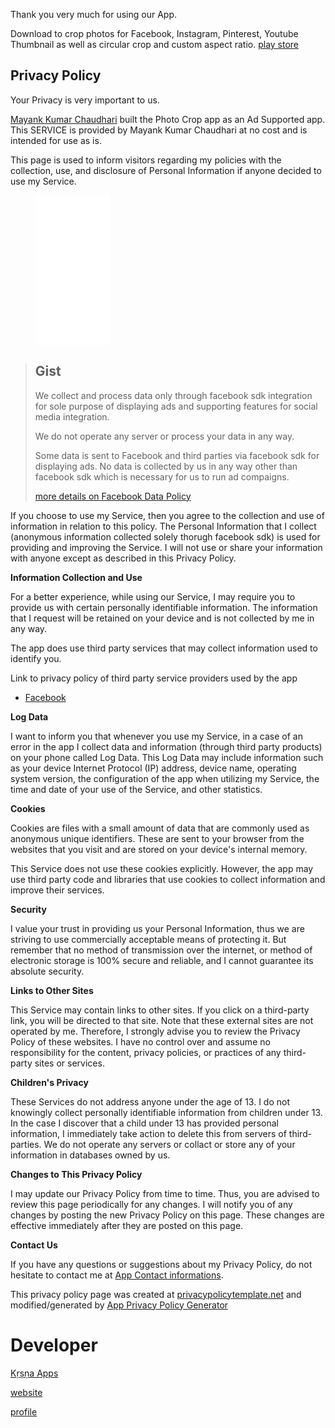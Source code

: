 
Thank you very much for using our App.

Download to crop photos for Facebook, Instagram, Pinterest, Youtube Thumbnail as well as circular crop and custom aspect ratio.
[play store](https://play.google.com/store/apps/details?id=com.mayank.crop)

## Privacy Policy

Your Privacy is very important to us.

[Mayank Kumar Chaudhari](https://mayank1513.github.io/) built the Photo Crop app as an Ad Supported app. This SERVICE is provided by Mayank Kumar Chaudhari at no cost and is intended for use as is.

This page is used to inform visitors regarding my policies with the collection, use, and disclosure of Personal Information if anyone decided to use my Service.

<figure class="video_container">
<iframe style="width:120px;height:240px;" marginwidth="0" marginheight="0" scrolling="no" frameborder="0" src="//ws-in.amazon-adsystem.com/widgets/q?ServiceVersion=20070822&OneJS=1&Operation=GetAdHtml&MarketPlace=IN&source=ss&ref=as_ss_li_til&ad_type=product_link&tracking_id=mayank1513-21&marketplace=amazon&region=IN&placement=B07N2MTSMC&asins=B07N2MTSMC&linkId=f610c8c29d89b468112feb064bab0ef8&show_border=true&link_opens_in_new_window=true"></iframe>
</figure>


> ## Gist
> We collect and process data only through facebook sdk integration for sole purpose of displaying ads and supporting features for social media integration.
>
> We do not operate any server or process your data in any way.
>
> Some data is sent to Facebook and third parties via facebook sdk for displaying ads. No data is collected by us in any way other than facebook sdk which is necessary for us to run ad compaigns.
>
> [more details on Facebook Data Policy](https://www.facebook.com/policy.php)

If you choose to use my Service, then you agree to the collection and use of information in relation to this policy. The Personal Information that I collect (anonymous information collected solely thorugh facebook sdk) is used for providing and improving the Service. I will not use or share your information with anyone except as described in this Privacy Policy.

**Information Collection and Use**

For a better experience, while using our Service, I may require you to provide us with certain personally identifiable information. The information that I request will be retained on your device and is not collected by me in any way.

The app does use third party services that may collect information used to identify you.

Link to privacy policy of third party service providers used by the app

*   [Facebook](https://www.facebook.com/about/privacy)

**Log Data**

I want to inform you that whenever you use my Service, in a case of an error in the app I collect data and information (through third party products) on your phone called Log Data. This Log Data may include information such as your device Internet Protocol (IP) address, device name, operating system version, the configuration of the app when utilizing my Service, the time and date of your use of the Service, and other statistics.

**Cookies**

Cookies are files with a small amount of data that are commonly used as anonymous unique identifiers. These are sent to your browser from the websites that you visit and are stored on your device's internal memory.

This Service does not use these cookies explicitly. However, the app may use third party code and libraries that use cookies to collect information and improve their services. 

**Security**

I value your trust in providing us your Personal Information, thus we are striving to use commercially acceptable means of protecting it. But remember that no method of transmission over the internet, or method of electronic storage is 100% secure and reliable, and I cannot guarantee its absolute security.

**Links to Other Sites**

This Service may contain links to other sites. If you click on a third-party link, you will be directed to that site. Note that these external sites are not operated by me. Therefore, I strongly advise you to review the Privacy Policy of these websites. I have no control over and assume no responsibility for the content, privacy policies, or practices of any third-party sites or services.

**Children's Privacy**

These Services do not address anyone under the age of 13. I do not knowingly collect personally identifiable information from children under 13. In the case I discover that a child under 13 has provided personal information, I immediately take action to delete this from servers of third-parties. We do not operate any servers or collact or store any of your information in databases owned by us.

**Changes to This Privacy Policy**

I may update our Privacy Policy from time to time. Thus, you are advised to review this page periodically for any changes. I will notify you of any changes by posting the new Privacy Policy on this page. These changes are effective immediately after they are posted on this page.

**Contact Us**

If you have any questions or suggestions about my Privacy Policy, do not hesitate to contact me at [App Contact informations](mailto:mayank.srmu@gmail.com).

This privacy policy page was created at [privacypolicytemplate.net](https://privacypolicytemplate.net) and modified/generated by [App Privacy Policy Generator](https://app-privacy-policy-generator.firebaseapp.com/)


# Developer
[Kṛṣṇa Apps](https://play.google.com/store/apps/dev?id=5009060970068759882) 

[website](https://krishna-apps.github.io/) 

[profile](https://mayank1513.github.io/) 
